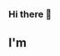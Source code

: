 ### Hi there 👋
## I'm <span class= "auto-input"></span>
<script src = "https://cdn.jsdelivr.net/npm/typed.js@2.0.12"></script>
<script> var typed = new Typed(".auto-input", { strings: ["Christina Solomon", "a SOftware Engineer", "Work in Progress"], typeSpeed: 100, backSpeed: 100, loop: true
})


<!--
**sichrisso/sichrisso** is a ✨ _special_ ✨ repository because its `README.md` (this file) appears on your GitHub profile.

Here are some ideas to get you started:

- 🔭 I’m currently working on ...
- 🌱 I’m currently learning ...
- 👯 I’m looking to collaborate on ...
- 🤔 I’m looking for help with ...
- 💬 Ask me about ...
- 📫 How to reach me: ...
- 😄 Pronouns: ...
- ⚡ Fun fact: ...
-->

